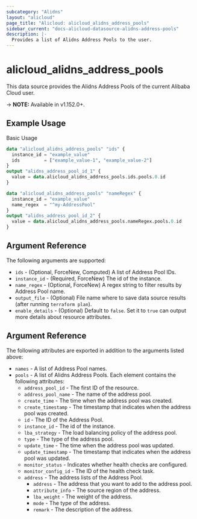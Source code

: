 ```yaml
---
subcategory: "Alidns"
layout: "alicloud"
page_title: "Alicloud: alicloud_alidns_address_pools"
sidebar_current: "docs-alicloud-datasource-alidns-address-pools"
description: |-
  Provides a list of Alidns Address Pools to the user.
---
```


# alicloud\_alidns\_address\_pools

This data source provides the Alidns Address Pools of the current Alibaba Cloud user.

-> **NOTE:** Available in v1.152.0+.

## Example Usage

Basic Usage

```terraform
data "alicloud_alidns_address_pools" "ids" {
  instance_id = "example_value"
  ids         = ["example_value-1", "example_value-2"]
}
output "alidns_address_pool_id_1" {
  value = data.alicloud_alidns_address_pools.ids.pools.0.id
}

data "alicloud_alidns_address_pools" "nameRegex" {
  instance_id = "example_value"
  name_regex  = "^my-AddressPool"
}
output "alidns_address_pool_id_2" {
  value = data.alicloud_alidns_address_pools.nameRegex.pools.0.id
}

```

## Argument Reference

The following arguments are supported:

* `ids` - (Optional, ForceNew, Computed)  A list of Address Pool IDs.
* `instance_id` - (Required, ForceNew) The id of the instance.
* `name_regex` - (Optional, ForceNew) A regex string to filter results by Address Pool name.
* `output_file` - (Optional) File name where to save data source results (after running `terraform plan`).
* `enable_details` - (Optional) Default to `false`. Set it to `true` can output more details about resource attributes.

## Argument Reference

The following attributes are exported in addition to the arguments listed above:

* `names` - A list of Address Pool names.
* `pools` - A list of Alidns Address Pools. Each element contains the following attributes:
  * `address_pool_id` - The first ID of the resource.
  * `address_pool_name` - The name of the address pool.
  * `create_time` - The time when the address pool was created.
  * `create_timestamp` - The timestamp that indicates when the address pool was created.
  * `id` - The ID of the Address Pool.
  * `instance_id` - The id of the instance.
  * `lba_strategy` - The load balancing policy of the address pool.
  * `type` - The type of the address pool.
  * `update_time` - The time when the address pool was updated.
  * `update_timestamp` - The timestamp that indicates when the address pool was updated.
  * `monitor_status` - Indicates whether health checks are configured.
  * `monitor_config_id` - The ID of the health check task.
  * `address` - The address lists of the Address Pool.
    * `address` - The address that you want to add to the address pool.
    * `attribute_info` - The source region of the address.
    * `lba_weight` - The weight of the address.
    * `mode` - The type of the address.
    * `remark` - The description of the address.